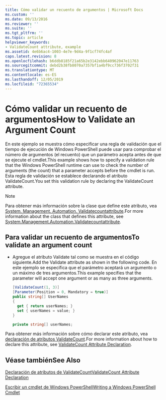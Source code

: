 ```yaml
---
title: Cómo validar un recuento de argumentos | Microsoft Docs
ms.custom: ''
ms.date: 09/13/2016
ms.reviewer: ''
ms.suite: ''
ms.tgt_pltfrm: ''
ms.topic: article
helpviewer_keywords:
- ValidateCount attribute, example
ms.assetid: 4e6b6ac4-1003-4e7e-9d4a-9f1cf74fc4af
caps.latest.revision: 8
ms.openlocfilehash: b6ddb8185f21a65b2e3142ebb640962047e11763
ms.sourcegitcommit: debd2b38fb8070a7357bf1a4bf9cc736f3702f31
ms.translationtype: MT
ms.contentlocale: es-ES
ms.lasthandoff: 12/05/2019
ms.locfileid: "72365534"
---
```

# <a name="how-to-validate-an-argument-count"></a><span data-ttu-id="fefc7-102">Cómo validar un recuento de argumentos</span><span class="sxs-lookup"><span data-stu-id="fefc7-102">How to Validate an Argument Count</span></span>

<span data-ttu-id="fefc7-103">En este ejemplo se muestra cómo especificar una regla de validación que el tiempo de ejecución de Windows PowerShell puede usar para comprobar el número de argumentos (el recuento) que un parámetro acepta antes de que se ejecute el cmdlet.</span><span class="sxs-lookup"><span data-stu-id="fefc7-103">This example shows how to specify a validation rule that the Windows PowerShell runtime can use to check the number of arguments (the count) that a parameter accepts before the cmdlet is run.</span></span> <span data-ttu-id="fefc7-104">Esta regla de validación se establece declarando el atributo ValidateCount.</span><span class="sxs-lookup"><span data-stu-id="fefc7-104">You set this validation rule by declaring the ValidateCount attribute.</span></span>

> [!NOTE]
> <span data-ttu-id="fefc7-105">Para obtener más información sobre la clase que define este atributo, vea [System. Management. Automation. Validatecountattribute](/dotnet/api/System.Management.Automation.ValidateCountAttribute).</span><span class="sxs-lookup"><span data-stu-id="fefc7-105">For more information about the class that defines this attribute, see [System.Management.Automation.Validatecountattribute](/dotnet/api/System.Management.Automation.ValidateCountAttribute).</span></span>

## <a name="to-validate-an-argument-count"></a><span data-ttu-id="fefc7-106">Para validar un recuento de argumentos</span><span class="sxs-lookup"><span data-stu-id="fefc7-106">To validate an argument count</span></span>

- <span data-ttu-id="fefc7-107">Agregue el atributo Validate tal como se muestra en el código siguiente.</span><span class="sxs-lookup"><span data-stu-id="fefc7-107">Add the Validate attribute as shown in the following code.</span></span> <span data-ttu-id="fefc7-108">En este ejemplo se especifica que el parámetro aceptará un argumento o un máximo de tres argumentos.</span><span class="sxs-lookup"><span data-stu-id="fefc7-108">This example specifies that the parameter will accept one argument or as many as three arguments.</span></span>

    ```csharp
    [ValidateCount(1, 3)]
    [Parameter(Position = 0, Mandatory = true)]
    public string[] UserNames
    {
      get { return userNames; }
      set { userNames = value; }
    }

    private string[] userNames;
    ```

<span data-ttu-id="fefc7-109">Para obtener más información sobre cómo declarar este atributo, vea [declaración de atributos ValidateCount](./validatecount-attribute-declaration.md).</span><span class="sxs-lookup"><span data-stu-id="fefc7-109">For more information about how to declare this attribute, see [ValidateCount Attribute Declaration](./validatecount-attribute-declaration.md).</span></span>

## <a name="see-also"></a><span data-ttu-id="fefc7-110">Véase también</span><span class="sxs-lookup"><span data-stu-id="fefc7-110">See Also</span></span>

[<span data-ttu-id="fefc7-111">Declaración de atributos de ValidateCount</span><span class="sxs-lookup"><span data-stu-id="fefc7-111">ValidateCount Attribute Declaration</span></span>](./validatecount-attribute-declaration.md)

[<span data-ttu-id="fefc7-112">Escribir un cmdlet de Windows PowerShell</span><span class="sxs-lookup"><span data-stu-id="fefc7-112">Writing a Windows PowerShell Cmdlet</span></span>](./writing-a-windows-powershell-cmdlet.md)
